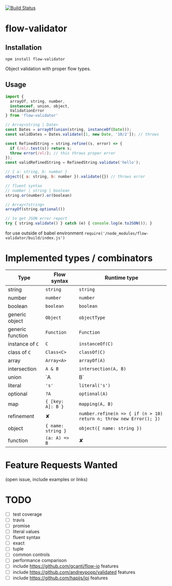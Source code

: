 [![Build Status](https://travis-ci.org/freddi301/flow-validator.svg?branch=master)](https://travis-ci.org/freddi301/flow-validator)

# flow-validator

## Installation

```npm install flow-validator```

Object validation with proper flow types.

## Usage

```javascript
import {
  arrayOf, string, number,
  instanceof, union, object,
  ValidationError
} from 'flow-validator'

// Array<string | Date>
const Dates = arrayOf(union(string, instanceOf(Date)));
const validDates = Dates.validate([1, new Date, '10/2']); // throws

const RefinedString = string.refine((s, error) => {
  if (/el/.test(s)) return s;
  throw error(/el/); // this throws proper error
});
const validRefinedString = RefinedString.validate('hello');

// { a: string, b: number }
object({ a: string, b: number }).validate({}) // throws error

// fluent syntax
// number | string | boolean
string.or(number).or(boolean)

// Array<?string>
arrayOf(string.optional())

// to get JSON error report
try { string.validate() } catch (e) { console.log(e.toJSON()); }
```

for use outside of babel environment ```require('/node_modules/flow-validator/build/index.js')```

# Implemented types / combinators

| Type | Flow syntax | Runtime type |
|------|-------|-------------|
| string | `string` | `string` |
| number | `number` | `number` |
| boolean | `boolean` | `boolean` |
| generic object | `Object` | `objectType` |
| generic function | `Function` | `Function` |
| instance of `C` | `C` | `instanceOf(C)` |
| class of `C` | `Class<C>` | `classOf(C)` |
| array | `Array<A>` | `arrayOf(A)` |
| intersection | `A & B` | `intersection(A, B)` |
| union | `A | B` | `union(A, B)` |
| literal | `'s'` | `literal('s')` |
| optional | `?A` | `optional(A)` |
| map | `{ [key: A]: B }` | `mapping(A, B)` |
| refinement | ✘ | `number.refine(n => { if (n > 10) return n; throw new Error(); })` |
| object | `{ name: string }` | `object({ name: string })` |
| function | `(a: A) => B` | ✘ |

# Feature Requests Wanted
(open issue, include examples or links)

# TODO

- [ ] test coverage
- [ ] travis
- [ ] promise
- [ ] literal values
- [ ] fluent syntax
- [ ] exact
- [ ] tuple
- [ ] common controls
- [ ] performance comparison
- [ ] include https://github.com/gcanti/flow-io features
- [ ] include https://github.com/andreypopp/validated features
- [ ] include https://github.com/hapijs/joi features
